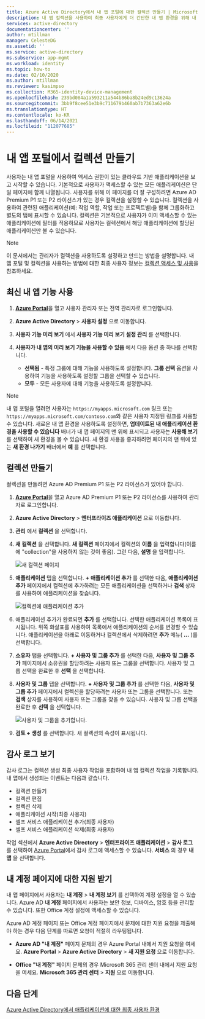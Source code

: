 ```yaml
---
title: Azure Active Directory에서 내 앱 포털에 대한 컬렉션 만들기 | Microsoft Docs
description: 내 앱 컬렉션을 사용하여 최종 사용자에게 더 간단한 내 앱 환경을 위해 내 앱 페이지를 사용자 지정할 수 있습니다. 별도의 탭을 사용하여 애플리케이션을 그룹으로 구성합니다.
services: active-directory
documentationcenter: ''
author: mtillman
manager: CelesteDG
ms.assetid: ''
ms.service: active-directory
ms.subservice: app-mgmt
ms.workload: identity
ms.topic: how-to
ms.date: 02/10/2020
ms.author: mtillman
ms.reviewer: kasimpso
ms.collection: M365-identity-device-management
ms.openlocfilehash: 239bd084a1a593211a544b86ba8b24ed9c13624a
ms.sourcegitcommit: 3bb9f8cee51e3b9c711679b460ab7b7363a62e6b
ms.translationtype: HT
ms.contentlocale: ko-KR
ms.lasthandoff: 06/14/2021
ms.locfileid: "112077685"
---
```

# <a name="create-collections-on-the-my-apps-portal"></a>내 앱 포털에서 컬렉션 만들기

사용자는 내 앱 포털을 사용하여 액세스 권한이 있는 클라우드 기반 애플리케이션을 보고 시작할 수 있습니다. 기본적으로 사용자가 액세스할 수 있는 모든 애플리케이션은 단일 페이지에 함께 나열됩니다. 사용자를 위해 이 페이지를 더 잘 구성하려면 Azure AD Premium P1 또는 P2 라이선스가 있는 경우 컬렉션을 설정할 수 있습니다. 컬렉션을 사용하여 관련된 애플리케이션(예: 작업 역할, 작업 또는 프로젝트별)을 함께 그룹화하고 별도의 탭에 표시할 수 있습니다. 컬렉션은 기본적으로 사용자가 이미 액세스할 수 있는 애플리케이션에 필터를 적용하므로 사용자는 컬렉션에서 해당 애플리케이션에 할당된 애플리케이션만 볼 수 있습니다.

> [!NOTE]
> 이 문서에서는 관리자가 컬렉션을 사용하도록 설정하고 만드는 방법을 설명합니다. 내 앱 포털 및 컬렉션을 사용하는 방법에 대한 최종 사용자 정보는 [컬렉션 액세스 및 사용](../user-help/my-applications-portal-workspaces.md)을 참조하세요.

## <a name="enable-the-latest-my-apps-features"></a>최신 내 앱 기능 사용

1. [**Azure Portal**](https://portal.azure.com/)을 열고 사용자 관리자 또는 전역 관리자로 로그인합니다.

2. **Azure Active Directory** > **사용자 설정** 으로 이동합니다.

3. **사용자 기능 미리 보기** 에서 **사용자 기능 미리 보기 설정 관리** 를 선택합니다.

4. **사용자가 내 앱의 미리 보기 기능을 사용할 수 있음** 에서 다음 옵션 중 하나를 선택합니다.
   * **선택됨** - 특정 그룹에 대해 기능을 사용하도록 설정합니다. **그룹 선택** 옵션을 사용하여 기능을 사용하도록 설정할 그룹을 선택할 수 있습니다.  
   * **모두** - 모든 사용자에 대해 기능을 사용하도록 설정합니다.

> [!NOTE]
> 내 앱 포털을 열려면 사용자는 `https://myapps.microsoft.com` 링크 또는 `https://myapps.microsoft.com/contoso.com`와 같은 사용자 지정된 링크를 사용할 수 있습니다. 새로운 내 앱 환경을 사용하도록 설정하면, **업데이트된 내 애플리케이션 환경을 사용할 수 있습니다** 배너가 내 앱 페이지의 맨 위에 표시되고 사용자는 **사용해 보기** 를 선택하여 새 환경을 볼 수 있습니다. 새 환경 사용을 중지하려면 페이지의 맨 위에 있는 **새 환경 나가기** 배너에서 **예** 를 선택합니다.

## <a name="create-a-collection"></a>컬렉션 만들기

컬렉션을 만들려면 Azure AD Premium P1 또는 P2 라이선스가 있어야 합니다.

1. [**Azure Portal**](https://portal.azure.com/)을 열고 Azure AD Premium P1 또는 P2 라이선스를 사용하여 관리자로 로그인합니다.

2. **Azure Active Directory** > **엔터프라이즈 애플리케이션** 으로 이동합니다.

3. **관리** 에서 **컬렉션** 을 선택합니다.

4. **새 컬렉션** 을 선택합니다. **새 컬렉션** 페이지에서 컬렉션의 **이름** 을 입력합니다(이름에 "collection"을 사용하지 않는 것이 좋음). 그런 다음, **설명** 을 입력합니다.

   ![새 컬렉션 페이지](media/acces-panel-collections/new-collection.png)

5. **애플리케이션** 탭을 선택합니다. **+ 애플리케이션 추가** 를 선택한 다음, **애플리케이션 추가** 페이지에서 컬렉션에 추가하려는 모든 애플리케이션을 선택하거나 **검색** 상자를 사용하여 애플리케이션을 찾습니다.

   ![컬렉션에 애플리케이션 추가](media/acces-panel-collections/add-applications.png)

6. 애플리케이션 추가가 완료되면 **추가** 를 선택합니다. 선택한 애플리케이션 목록이 표시됩니다. 위쪽 화살표를 사용하여 목록에서 애플리케이션의 순서를 변경할 수 있습니다. 애플리케이션을 아래로 이동하거나 컬렉션에서 삭제하려면 **추가** 메뉴( **...** )를 선택합니다.

7. **소유자** 탭을 선택합니다. **+ 사용자 및 그룹 추가** 를 선택한 다음, **사용자 및 그룹 추가** 페이지에서 소유권을 할당하려는 사용자 또는 그룹을 선택합니다. 사용자 및 그룹 선택을 완료한 후 **선택** 을 선택합니다.

9. **사용자 및 그룹** 탭을 선택합니다. **+ 사용자 및 그룹 추가** 를 선택한 다음, **사용자 및 그룹 추가** 페이지에서 컬렉션을 할당하려는 사용자 또는 그룹을 선택합니다. 또는 **검색** 상자를 사용하여 사용자 또는 그룹을 찾을 수 있습니다. 사용자 및 그룹 선택을 완료한 후 **선택** 을 선택합니다.

   ![사용자 및 그룹을 추가합니다.](media/acces-panel-collections/add-users-and-groups.png)

11. **검토 + 생성** 를 선택합니다. 새 컬렉션의 속성이 표시됩니다.


## <a name="view-audit-logs"></a>감사 로그 보기

감사 로그는 컬렉션 생성 최종 사용자 작업을 포함하여 내 앱 컬렉션 작업을 기록합니다. 내 앱에서 생성되는 이벤트는 다음과 같습니다.

* 컬렉션 만들기
* 컬렉션 편집
* 컬렉션 삭제
* 애플리케이션 시작(최종 사용자)
* 셀프 서비스 애플리케이션 추가(최종 사용자)
* 셀프 서비스 애플리케이션 삭제(최종 사용자)

작업 섹션에서 **Azure Active Directory** > **엔터프라이즈 애플리케이션** > **감사 로그** 를 선택하여 [Azure Portal](https://portal.azure.com)에서 감사 로그에 액세스할 수 있습니다. **서비스** 의 경우 **내 앱** 을 선택합니다.

## <a name="get-support-for-my-account-pages"></a>내 계정 페이지에 대한 지원 받기

내 앱 페이지에서 사용자는 **내 계정** > **내 계정 보기** 를 선택하여 계정 설정을 열 수 있습니다. Azure AD **내 계정** 페이지에서 사용자는 보안 정보, 디바이스, 암호 등을 관리할 수 있습니다. 또한 Office 계정 설정에 액세스할 수 있습니다.

Azure AD 계정 페이지 또는 Office 계정 페이지에서 문제에 대한 지원 요청을 제출해야 하는 경우 다음 단계를 따르면 요청이 적절히 라우팅됩니다. 

* **Azure AD "내 계정"** 페이지 문제의 경우 Azure Portal 내에서 지원 요청을 여세요. **Azure Portal** > **Azure Active Directory** > **새 지원 요청** 으로 이동합니다.

* **Office "내 계정"** 페이지 문제의 경우 Microsoft 365 관리 센터 내에서 지원 요청을 여세요. **Microsoft 365 관리 센터** > **지원** 으로 이동합니다. 

## <a name="next-steps"></a>다음 단계
[Azure Active Directory에서 애플리케이션에 대한 최종 사용자 환경](end-user-experiences.md)
